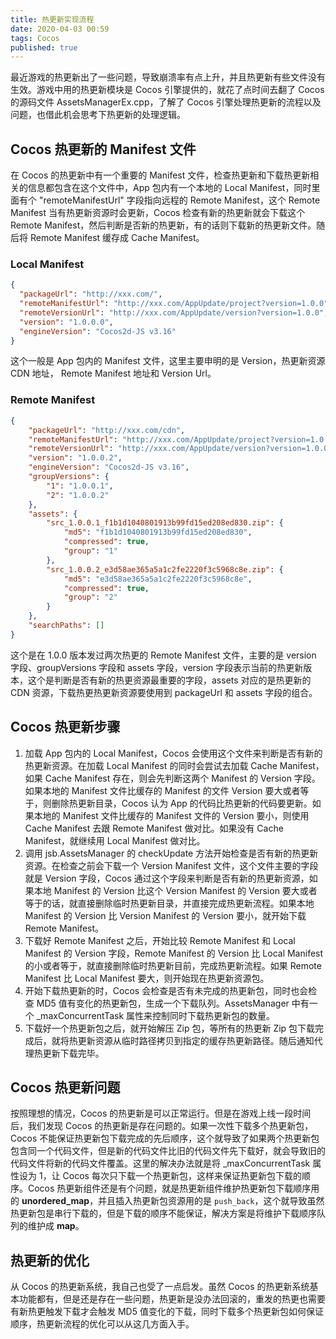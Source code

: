 ```yaml
---
title: 热更新实现流程
date: 2020-04-03 00:59
tags: Cocos
published: true
---
```


最近游戏的热更新出了一些问题，导致崩溃率有点上升，并且热更新有些文件没有生效。游戏中用的热更新模块是 Cocos 引擎提供的，就花了点时间去翻了 Cocos 的源码文件 AssetsManagerEx.cpp，了解了 Cocos 引擎处理热更新的流程以及问题，也借此机会思考下热更新的处理逻辑。

<!-- more -->

## Cocos 热更新的 Manifest 文件
在 Cocos 的热更新中有一个重要的 Manifest 文件，检查热更新和下载热更新相关的信息都包含在这个文件中，App 包内有一个本地的 Local Manifest，同时里面有个 "remoteManifestUrl" 字段指向远程的 Remote Manifest，这个 Remote Manifest 当有热更新资源时会更新，Cocos 检查有新的热更新就会下载这个 Remote Manifest，然后判断是否新的热更新，有的话则下载新的热更新文件。随后将 Remote Manifest 缓存成 Cache Manifest。

### Local Manifest
```json
{
  "packageUrl": "http://xxx.com/",
  "remoteManifestUrl": "http://xxx.com/AppUpdate/project?version=1.0.0",
  "remoteVersionUrl": "http://xxx.com/AppUpdate/version?version=1.0.0",
  "version": "1.0.0.0",
  "engineVersion": "Cocos2d-JS v3.16"
}
```
这个一般是 App 包内的 Manifest 文件，这里主要申明的是 Version，热更新资源 CDN 地址， Remote Manifest 地址和 Version Url。

### Remote Manifest
```json
{
    "packageUrl": "http://xxx.com/cdn",
    "remoteManifestUrl": "http://xxx.com/AppUpdate/project?version=1.0.0",
    "remoteVersionUrl": "http://xxx.com/AppUpdate/version?version=1.0.0",
    "version": "1.0.0.2",
    "engineVersion": "Cocos2d-JS v3.16",
    "groupVersions": {
        "1": "1.0.0.1",
        "2": "1.0.0.2"
    },
    "assets": {
        "src_1.0.0.1_f1b1d1040801913b99fd15ed208ed830.zip": {
            "md5": "f1b1d1040801913b99fd15ed208ed830",
            "compressed": true,
            "group": "1"
        },
        "src_1.0.0.2_e3d58ae365a5a1c2fe2220f3c5968c8e.zip": {
            "md5": "e3d58ae365a5a1c2fe2220f3c5968c8e",
            "compressed": true,
            "group": "2"
        }
    },
    "searchPaths": []
}
```
这个是在 1.0.0 版本发过两次热更的 Remote Manifest 文件，主要的是 version 字段、groupVersions 字段和 assets 字段，version 字段表示当前的热更新版本，这个是判断是否有新的热更资源最重要的字段，assets 对应的是热更新的 CDN 资源，下载热更热更新资源要使用到 packageUrl 和 assets 字段的组合。

## Cocos 热更新步骤

1. 加载 App 包内的 Local Manifest，Cocos 会使用这个文件来判断是否有新的热更新资源。在加载 Local Manifest 的同时会尝试去加载 Cache Manifest，如果 Cache Manifest 存在，则会先判断这两个 Manifest 的 Version 字段。如果本地的 Manifest 文件比缓存的 Manifest 的文件 Version 要大或者等于，则删除热更新目录，Cocos 认为 App 的代码比热更新的代码要更新。如果本地的 Manifest 文件比缓存的 Manifest 文件的 Version 要小，则使用 Cache Manifest 去跟 Remote Manifest 做对比。如果没有 Cache Manifest，就继续用 Local Manifest 做对比。
2. 调用 jsb.AssetsManager 的 checkUpdate 方法开始检查是否有新的热更新资源。在检查之前会下载一个 Version Manifest 文件，这个文件主要的字段就是 Version 字段，Cocos 通过这个字段来判断是否有新的热更新资源，如果本地 Manifest 的 Version 比这个 Version Manifest 的 Version 要大或者等于的话，就直接删除临时热更新目录，并直接完成热更新流程。如果本地 Manifest 的 Version 比 Version Manifest 的 Version 要小，就开始下载 Remote Manifest。
3. 下载好 Remote Manifest 之后，开始比较 Remote Manifest 和 Local Manifest 的 Version 字段，Remote Manifest 的 Version 比 Local Manifest 的小或者等于，就直接删除临时热更新目前，完成热更新流程。如果 Remote Manifest 比 Local Manifest 要大，则开始现在热更新资源包。
4. 开始下载热更新的时，Cocos 会检查是否有未完成的热更新包，同时也会检查 MD5 值有变化的热更新包，生成一个下载队列。AssetsManager 中有一个 _maxConcurrentTask 属性来控制同时下载热更新包的数量。
5. 下载好一个热更新包之后，就开始解压 Zip 包，等所有的热更新 Zip 包下载完成后，就将热更新资源从临时路径拷贝到指定的缓存热更新路径。随后通知代理热更新下载完毕。

## Cocos 热更新问题

按照理想的情况，Cocos 的热更新是可以正常运行。但是在游戏上线一段时间后，我们发现 Cocos 的热更新是存在问题的。如果一次性下载多个热更新包，Cocos 不能保证热更新包下载完成的先后顺序，这个就导致了如果两个热更新包包含同一个代码文件，但是新的代码文件比旧的代码文件先下载好，就会导致旧的代码文件将新的代码文件覆盖。这里的解决办法就是将 _maxConcurrentTask 属性设为 1，让 Cocos 每次只下载一个热更新包，这样来保证热更新包下载的顺序。Cocos 热更新组件还是有个问题，就是热更新组件维护热更新包下载顺序用的 **unordered_map**，并且插入热更新包资源用的是 `push_back`，这个就导致虽然热更新包是串行下载的，但是下载的顺序不能保证，解决方案是将维护下载顺序队列的维护成 **map**。

## 热更新的优化

从 Cocos 的热更新系统，我自己也受了一点启发。虽然 Cocos 的热更新系统基本功能都有，但是还是存在一些问题，热更新是没办法回滚的，重发的热更也需要有新热更触发下载才会触发 MD5 值变化的下载，同时下载多个热更新包如何保证顺序，热更新流程的优化可以从这几方面入手。
